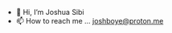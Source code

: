 - 👋 Hi, I’m Joshua Sibi
- 📫 How to reach me ... joshboye@proton.me

<!---
joshboye/joshboye is a ✨ special ✨ repository because its `README.md` (this file) appears on your GitHub profile.
You can click the Preview link to take a look at your changes.
--->
